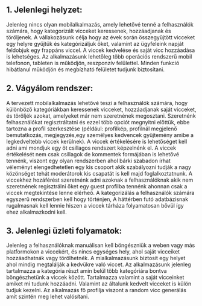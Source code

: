 ## 1. Jelenlegi helyzet:

Jelenleg nincs olyan mobilalkalmazás, amely lehetővé tenné a felhasználók számára, hogy kategorizált vicceket keressenek,
hozzáadjanak és töröljenek. A vállakozásunk célja hogy az évek során összegyűjtött vicceket egy helyre gyűjtük és
kategórizáljuk őket, valamint az ügyfeleink napját feldobjuk egy frappáns viccel. A viccek kedvelése és saját vicc
hozzáadása is lehetséges. Az alkalmazásunk lehetőleg több operációs rendszerű mobil telefonon, tableten is  működjön,
reszponzív felülettel. Minden funkció hibátlanul működjön és megbízható felületet tudjunk biztosítani.

## 2. Vágyálom rendszer:

A tervezett mobilalkalmazás lehetővé teszi a felhasználók számára, hogy különböző kategóriákban keressenek vicceket,
hozzáadjanak saját vicceket, és töröljék azokat, amelyeket már nem szeretnének megosztani. Szeretnénk felhasználókat
regisztráltatni és ezzel több opciót megnyitni előttük, ebbe tartozna a profil szerkesztése (például: profilkép,
profilnál megjelenő bemutatkozás, megjegyzés,egy személyes kedvencek gyüjtemény amibe a legkedveltebb viccek kerülnek).
A viccek értékelésére is lehetőséget kell adni ami mondjuk egy öt csillagos rendszert képzelnénk el. A viccek
értékelését nem csak csillagok de kommentek formájában is lehetővé tennénk, viszont egy olyan rendszerben ahol bárki
szabadon írhat véleményt elengedhetetlen egy kis csoport akik szabályozni tudják a nagy közönséget tehát  moderátorok
kis csapatát is kell majd foglalkoztatnunk. A viccekhez hozáférést szeretnénk adni azoknak a felhasználóknak akik nem
szeretnének regisztrálni őket egy guest profilba tennénk ahonnan csak a viccek megtekintése lenne elérheő.
A kategorizálás a felhasználók számára  egyszerű rendszerben kell hogy történjen, A háttérben futó adatbázisnak
rugalmasnak kell lennie hiszen a viccek tárháza folyamatosan bővül így ehez alkalmazkodni kell.

## 3. Jelenlegi üzleti folyamatok:

Jelenleg a felhasználóknak manuálisan kell böngészniük a weben vagy más platformokon a viccekért, és nincs egységes hely,
ahol saját vicceiket hozzáadhatnák vagy törölhetnék. A mialkalmazásunk biztosít egy helyet ahol mindig megtalálják a
kedvükre való viccet. Az alkalmazásunk jelenleg tartalmazza a kategória részt amin belül több kategóriára bontva
böngészhetünk a viccek között. Tartalmazza valamint a saját vicceinket amiket mi tudunk hozzáadni. Valamint az általunk
kedvelt vicceket is külön tudjuk kezelni. Az alkalmazás fő profilja viszont a random vicc generálás amit szintén
meg lehet valósítani.